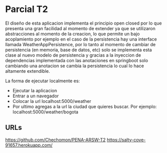# Parcial T2

El diseño de esta aplicacion implementa el principio open closed por lo que presenta una gran facilidad al momento de extender ya que se utilizaron abstracciones al momento de la creacion, lo que permite un bajo acoplamiento por ejemplo en el caso de la persistencia hay una interface llamada WeatherAppPersistence, por lo tanto al momento de cambiar de persistencia (en memoria, base de datos, etc) solo se implementa esta clase al nuevo modelo de persistencia y gracias a la inyeccion de dependencias implementada con las anotaciones en springboot solo cambiando una anotacion se cambia la persistencia lo cual lo hace altamente extendible. 

La forma de ejecutar localmente es:
* Ejecutar la aplicacion
* Entrar a un navegador
* Colocar la url localhost:5000/weather
* Por ultimo agregas a la url la ciudad que quieres buscar. Por ejemplo: localhost:5000/weather/bogota

## URLs

https://github.com/Chechomon/PENA-ARSW-T2
https://salty-cove-91657.herokuapp.com/